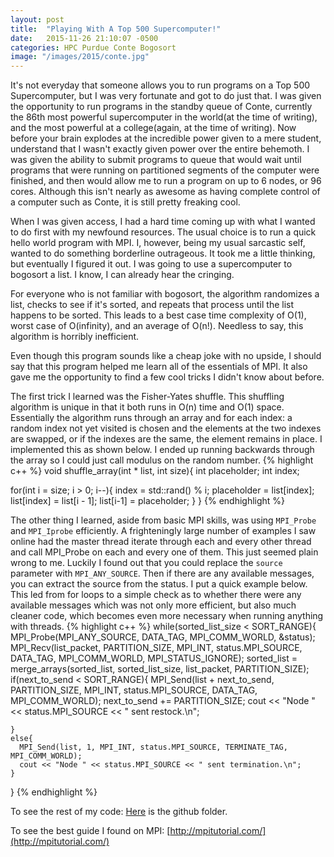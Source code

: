 ```yaml
---
layout: post
title:  "Playing With A Top 500 Supercomputer!"
date:   2015-11-26 21:10:07 -0500
categories: HPC Purdue Conte Bogosort
image: "/images/2015/conte.jpg"
---
```

It's not everyday that someone allows you to run programs on a Top 500 Supercomputer, but I was very fortunate and got to do just that. I was given the opportunity to run programs in the standby queue of Conte, currently the 86th most powerful supercomputer in the world(at the time of writing), and the most powerful at a college(again, at the time of writing). Now before your brain explodes at the incredible power given to a mere student, understand that I wasn't exactly given power over the entire behemoth. I was given the ability to submit programs to queue that would wait until programs that were running on partitioned segments of the computer were finished, and then would allow me to run a program on up to 6 nodes, or 96 cores. Although this isn't nearly as awesome as having complete control of a computer such as Conte, it is still pretty freaking cool.

When I was given access, I had a hard time coming up with what I wanted to do first with my newfound resources. The usual choice is to run a quick hello world program with MPI. I, however, being my usual sarcastic self, wanted to do something borderline outrageous. It took me a little thinking, but eventually I figured it out. I was going to use a supercomputer to bogosort a list. I know, I can already hear the cringing. 

For everyone who is not familiar with bogosort, the algorithm randomizes a list, checks to see if it's sorted, and repeats that process until the list happens to be sorted. This leads to a best case time complexity of O(1), worst case of O(infinity), and an average of O(n!). Needless to say, this algorithm is horribly inefficient. 

Even though this program sounds like a cheap joke with no upside, I should say that this program helped me learn all of the essentials of MPI. It also gave me the opportunity to find a few cool tricks I didn't know about before.

The first trick I learned was the Fisher-Yates shuffle. This shuffling algorithm is unique in that it both runs in O(n) time and O(1) space. Essentially the algorithm runs through an array and for each index: a random index not yet visited is chosen and the elements at the two indexes are swapped, or if the indexes are the same, the element remains in place. I implemented this as shown below. I ended up running backwards through the array so I could just call modulus on the random number.
{% highlight c++ %}
void shuffle_array(int * list, int size){
  int placeholder;
  int index;
  
  for(int i = size; i > 0; i--){
    index = std::rand() % i;
    placeholder = list[index];
    list[index] = list[i - 1];
    list[i-1] = placeholder;
  }
}
{% endhighlight %}

The other thing I learned, aside from basic MPI skills, was using `MPI_Probe` and `MPI_Iprobe` efficiently. A frighteningly large number of examples I saw online had the master thread iterate through each and every other thread and call MPI_Probe on each and every one of them. This just seemed plain wrong to me. Luckily I found out that you could replace the `source` parameter with `MPI_ANY_SOURCE`. Then if there are any available messages, you can extract the source from the status. I put a quick example below. This led from for loops to a simple check as to whether there were any available messages which was not only more efficient, but also much cleaner code, which becomes even more necessary when running anything with threads.
{% highlight c++ %}
while(sorted_list_size < SORT_RANGE){
    MPI_Probe(MPI_ANY_SOURCE, DATA_TAG, MPI_COMM_WORLD, &status);
    MPI_Recv(list_packet, PARTITION_SIZE, MPI_INT, status.MPI_SOURCE, DATA_TAG, MPI_COMM_WORLD, MPI_STATUS_IGNORE);
    sorted_list = merge_arrays(sorted_list, sorted_list_size, list_packet, PARTITION_SIZE);
    if(next_to_send < SORT_RANGE){
      MPI_Send(list + next_to_send, PARTITION_SIZE, MPI_INT, status.MPI_SOURCE, DATA_TAG, MPI_COMM_WORLD);
      next_to_send += PARTITION_SIZE;
      cout << "Node " << status.MPI_SOURCE << " sent restock.\n";
      
    }
    else{
      MPI_Send(list, 1, MPI_INT, status.MPI_SOURCE, TERMINATE_TAG, MPI_COMM_WORLD);
      cout << "Node " << status.MPI_SOURCE << " sent termination.\n";
    }
  }
{% endhighlight %}

To see the rest of my code: [Here](https://github.com/TheAustinSeven/ClusterComputing/tree/master/mucking_around/Bogosort) is the github folder.

To see the best guide I found on MPI: [http://mpitutorial.com/](http://mpitutorial.com/)

